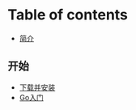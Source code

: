 # Table of contents

* [简介](README.md)

## 开始

* [下载并安装](kai-shi/xia-zai-bing-an-zhuang.md)
* [Go入门](kai-shi/go-ru-men.md)
